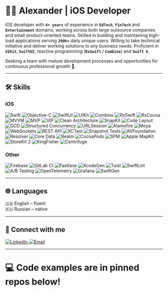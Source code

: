 # 👨‍💻 **Alexander | iOS Developer**  

iOS developer with **`4+ years`** of experience in **`EdTech`**, **`FinTech`** and **`Entertainment`** domains, working across both large outsource companies and small product-oriented teams. Skilled in building and maintaining high-load applications serving **`200k+`** daily unique users. Willing to take technical initiative and deliver working solutions to any business needs. Proficient in **`UIKit`**, **`SwiftUI`**, reactive programming (**`RxSwift`** / **`Combine`**) and **`Swift 6`**.  

Seeking a team with mature development processes and opportunities for continuous professional growth 🚀.  

---

## 🛠 Skills

### **iOS**
![Swift](https://img.shields.io/badge/Swift-F05138?style=flat-square&logo=swift&logoColor=white)
![Objective-C](https://img.shields.io/badge/Objective--C-4383C?style=flat-square&logo=apple&logoColor=white)
![SwiftUI](https://img.shields.io/badge/SwiftUI-333333?style=flat-square)
![UIKit](https://img.shields.io/badge/UIKit-333333?style=flat-square)
![Combine](https://img.shields.io/badge/Combine-000000?style=flat-square)
![RxSwift](https://img.shields.io/badge/RxSwift-21B6FC?style=flat-square)
![RxCocoa](https://img.shields.io/badge/RxCocoa-21B6FC?style=flat-square)
![MVVM](https://img.shields.io/badge/MVVM-6FCF97?style=flat-square)
![MVP](https://img.shields.io/badge/MVP-FF6B6B?style=flat-square)
![VIP](https://img.shields.io/badge/VIP-FF6B6B?style=flat-square)
![Clean Architecture](https://img.shields.io/badge/Clean_Architecture-4B9CE2?style=flat-square)
![SnapKit](https://img.shields.io/badge/SnapKit-FFB400?style=flat-square)
![Code Layout](https://img.shields.io/badge/Code_Layout-6C5CE7?style=flat-square)
![GCD](https://img.shields.io/badge/GCD-00B894?style=flat-square)
![Structured Concurrency](https://img.shields.io/badge/Structured_Concurrency-00B894?style=flat-square)
![URLSession](https://img.shields.io/badge/URLSession-0984E3?style=flat-square)
![Alamofire](https://img.shields.io/badge/Alamofire-FF6C37?style=flat-square)
![Moya](https://img.shields.io/badge/Moya-CC6699?style=flat-square)
![WebSockets](https://img.shields.io/badge/WebSockets-339933?style=flat-square)
![REST API](https://img.shields.io/badge/REST_API-FF4757?style=flat-square)
![XCTest](https://img.shields.io/badge/XCTest-2F3542?style=flat-square)
![Snapshot Tests](https://img.shields.io/badge/Snapshot_Tests-57606F?style=flat-square)
![AVFoundation](https://img.shields.io/badge/AVFoundation-3742FA?style=flat-square)
![Resolver](https://img.shields.io/badge/Resolver-F79F1F?style=flat-square)
![Core Data](https://img.shields.io/badge/CoreData-999999?style=flat-square)
![Realm](https://img.shields.io/badge/Realm-222222?style=flat-square)
![CocoaPods](https://img.shields.io/badge/CocoaPods-FAE3E3?style=flat-square)
![SPM](https://img.shields.io/badge/SPM-333333?style=flat-square)
![Apple MapKit](https://img.shields.io/badge/MapKit-4A4A4A?style=flat-square)
![StoreKit 2](https://img.shields.io/badge/StoreKit2-00CEC9?style=flat-square)
![KingFisher](https://img.shields.io/badge/KingFisher-6C5CE7?style=flat-square)
![Centrifuge](https://img.shields.io/badge/Centrifuge-FDCB6E?style=flat-square)

### **Other**
![Firebase](https://img.shields.io/badge/Firebase-FFCA28?style=flat-square&logo=firebase&logoColor=white)
![GitLab CI](https://img.shields.io/badge/GitLab_CI-FC6D26?style=flat-square&logo=gitlab&logoColor=white)
![Fastlane](https://img.shields.io/badge/Fastlane-FFCA28?style=flat-square)
![XcodeGen](https://img.shields.io/badge/XcodeGen-007AFF?style=flat-square)
![Tuist](https://img.shields.io/badge/Tuist-4B9CE2?style=flat-square)
![SwiftLint](https://img.shields.io/badge/SwiftLint-333333?style=flat-square)
![A/B Testing](https://img.shields.io/badge/A/B_Testing-6C5CE7?style=flat-square)
![OpenTelemetry](https://img.shields.io/badge/OpenTelemetry-0052CC?style=flat-square)
![Grafana](https://img.shields.io/badge/Grafana-F46800?style=flat-square)
![SwiftGen](https://img.shields.io/badge/SwiftGen-FF6B6B?style=flat-square)

---

## 🌐 Languages
🇬🇧 English – fluent  
🇷🇺 Russian – native  

---

## 🔗 Connect with me

<p align="left">
  <a href="https://linkedin.com/in/alexander-sivko" target="_blank">
    <img src="https://img.shields.io/badge/LinkedIn-0A66C2?style=for-the-badge&logo=linkedin&logoColor=white" alt="LinkedIn"/>
  </a>
  <a href="mailto:alexandersivko.swift@gmail.com" target="_blank">
    <img src="https://img.shields.io/badge/Email-D14836?style=for-the-badge&logo=gmail&logoColor=white" alt="Email"/>
  </a>
</p>

---

# 💻 Code examples are in pinned repos below!
